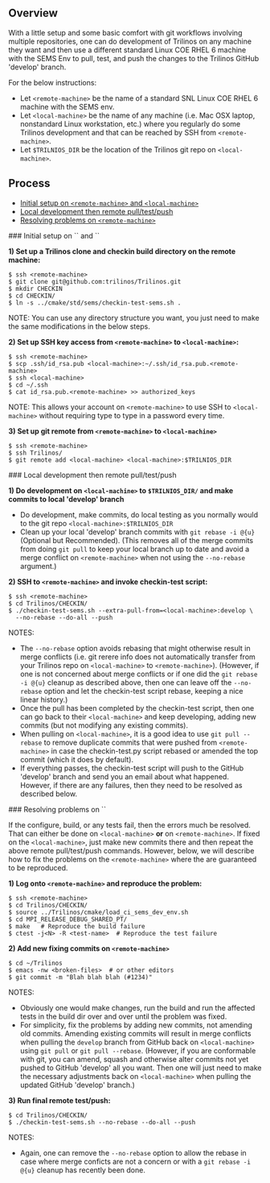 ## Overview

With a little setup and some basic comfort with git workflows involving multiple repositories, one can do development of Trilinos on any machine they want and then use a different standard Linux COE RHEL 6 machine with the SEMS Env to pull, test, and push the changes to the Trilinos GitHub 'develop' branch.

For the below instructions:
* Let `<remote-machine>` be the name of a standard SNL Linux COE RHEL 6 machine with the SEMS env.
* Let `<local-machine>` be the name of any machine (i.e. Mac OSX laptop, nonstandard Linux workstation, etc.) where you regularly do some Trilinos development and that can be reached by SSH from `<remote-machine>`.
* Let `$TRILNIOS_DIR` be the location of the Trilinos git repo on `<local-machine>`.

## Process

* [Initial setup on `<remote-machine>` and `<local-machine>`](https://github.com/trilinos/Trilinos/wiki/Local-development-with-remote-pull%2C-test%2C-and-push#initial_setup)
* [Local development then remote pull/test/push](https://github.com/trilinos/Trilinos/wiki/Local-development-with-remote-pull%2C-test%2C-and-push#local_dev_remote_pull_test_push)
* [Resolving problems on `<remote-machine>`](https://github.com/trilinos/Trilinos/wiki/Local-development-with-remote-pull%2C-test%2C-and-push#resolving_problems)

<a name="initial_setup"/>
### Initial setup on `<remote-machine>` and `<local-machine>`

**1) Set up a Trilinos clone and checkin build directory on the remote machine:**

```
$ ssh <remote-machine>
$ git clone git@github.com:trilinos/Trilinos.git
$ mkdir CHECKIN
$ cd CHECKIN/
$ ln -s ../cmake/std/sems/checkin-test-sems.sh .
```

NOTE: You can use any directory structure you want, you just need to make the same modifications in the below steps.

**2) Set up SSH key access from `<remote-machine>` to `<local-machine>`:**

```
$ ssh <remote-machine>
$ scp .ssh/id_rsa.pub <local-machine>:~/.ssh/id_rsa.pub.<remote-machine>
$ ssh <local-machine>
$ cd ~/.ssh
$ cat id_rsa.pub.<remote-machine> >> authorized_keys
```

NOTE: This allows your account on `<remote-machine>` to use SSH to `<local-machine>` without requiring type to type in a password every time.

**3) Set up git remote from `<remote-machine>` to `<local-machine>`**

```
$ ssh <remote-machine>
$ ssh Trilinos/
$ git remote add <local-machine> <local-machine>:$TRILNIOS_DIR
```

<a name="local_dev_remote_pull_test_push"/>
### Local development then remote pull/test/push

**1) Do development on `<local-machine>` to `$TRILNIOS_DIR/` and make commits to local 'develop' branch**

* Do development, make commits, do local testing as you normally would to the git repo `<local-machine>:$TRILNIOS_DIR`
* Clean up your local 'develop' branch commits with `git rebase -i @{u}` (Optional but Recommended).  (This removes all of the merge commits from doing `git pull` to keep your local branch up to date and avoid a merge conflict on `<remote-machine>` when not using the `--no-rebase` argument.)

**2) SSH to `<remote-machine>` and invoke checkin-test script:**

```
$ ssh <remote-machine>
$ cd Trilinos/CHECKIN/
$ ./checkin-test-sems.sh --extra-pull-from=<local-machine>:develop \
  --no-rebase --do-all --push
```

NOTES:
* The `--no-rebase` option avoids rebasing that might otherwise result in merge conflicts (i.e. git rerere info does not automatically transfer from your Trilinos repo on `<local-machine>` to `<remote-machine>`).  (However, if one is not concerned about merge conflicts or if one did the `git rebase -i @{u}` cleanup as described above, then one can leave off the `--no-rebase` option and let the checkin-test script rebase, keeping a nice linear history.)
* Once the pull has been completed by the checkin-test script, then one can go back to their `<local-machine>` and keep developing, adding new commits (but not modifying any existing commits). 
* When pulling on `<local-machine>`, it is a good idea to use `git pull --rebase` to remove duplicate commits that were pushed from `<remote-machine>` in case the checkin-test.py script rebased or amended the top commit (which it does by default).
* If everything passes, the checkin-test script will push to the GitHub 'develop' branch and send you an email about what happened.  However, if there are any failures, then they need to be resolved as described below.

<a name="resolving_problems"/>
### Resolving problems on `<remote-machine>`

If the configure, build, or any tests fail, then the errors much be resolved.  That can either be done on `<local-machine>` **or** on `<remote-machine>`.  If fixed on the `<local-machine>`, just make new commits there and then repeat the above remote pull/test/push commands.  However, below, we will describe how to fix the problems on the `<remote-machine>` where the are guaranteed to be reproduced.

**1) Log onto `<remote-machine>` and reproduce the problem:**

```
$ ssh <remote-machine>
$ cd Trilinos/CHECKIN/
$ source ../Trilinos/cmake/load_ci_sems_dev_env.sh
$ cd MPI_RELEASE_DEBUG_SHARED_PT/
$ make   # Reproduce the build failure
$ ctest -j<N> -R <test-name>  # Reproduce the test failure
```

**2) Add new fixing commits on `<remote-machine>`**

```
$ cd ~/Trilinos
$ emacs -nw <broken-files>  # or other editors
$ git commit -m "Blah blah blah (#1234)"
```

NOTES:
* Obviously one would make changes, run the build and run the affected tests in the build dir over and over until the problem was fixed.
* For simplicity, fix the problems by adding new commits, not amending old commits.  Amending existing commits will result in merge conflicts when pulling the `develop` branch from GitHub back on `<local-machine>` using `git pull` or `git pull --rebase`.  (However, if you are conformable with git, you can amend, squash and otherwise alter commits not yet pushed to GitHub 'develop' all you want.  Then one will just need to make the necessary adjustments back on `<local-machine>` when pulling the updated GitHub 'develop' branch.)

**3) Run final remote test/push:**

```
$ cd Trilinos/CHECKIN/
$ ./checkin-test-sems.sh --no-rebase --do-all --push
```

NOTES:
* Again, one can remove the `--no-rebase` option to allow the rebase in case where merge conficts are not a concern or with a `git rebase -i @{u}` cleanup has recently been done.
